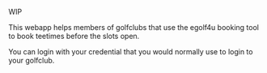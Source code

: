 WIP

This webapp helps members of golfclubs that use the egolf4u booking tool to book teetimes before the slots open.

You can login with your credential that you would normally use to login to your golfclub.
